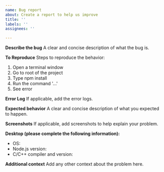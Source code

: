 ```yaml
---
name: Bug report
about: Create a report to help us improve
title: ''
labels: ''
assignees: ''

---
```


**Describe the bug**
A clear and concise description of what the bug is.

**To Reproduce**
Steps to reproduce the behavior:
1. Open a terminal window 
2. Go to root of the project
3. Type npm install
4. Run the command '...'
5. See error

**Error Log**
If applicable, add the error logs.

**Expected behavior**
A clear and concise description of what you expected to happen.

**Screenshots**
If applicable, add screenshots to help explain your problem.

**Desktop (please complete the following information):**
 - OS:
 - Node.js version: 
 - C/C++ compiler and version:

**Additional context**
Add any other context about the problem here.
